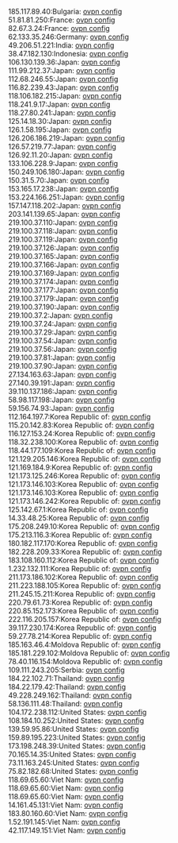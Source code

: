 185.117.89.40:Bulgaria: [ovpn config](vpn/185_117_89_40.ovpn)  
51.81.81.250:France: [ovpn config](vpn/51_81_81_250.ovpn)  
82.67.3.24:France: [ovpn config](vpn/82_67_3_24.ovpn)  
62.133.35.246:Germany: [ovpn config](vpn/62_133_35_246.ovpn)  
49.206.51.221:India: [ovpn config](vpn/49_206_51_221.ovpn)  
38.47.182.130:Indonesia: [ovpn config](vpn/38_47_182_130.ovpn)  
106.130.139.36:Japan: [ovpn config](vpn/106_130_139_36.ovpn)  
111.99.212.37:Japan: [ovpn config](vpn/111_99_212_37.ovpn)  
112.68.246.55:Japan: [ovpn config](vpn/112_68_246_55.ovpn)  
116.82.239.43:Japan: [ovpn config](vpn/116_82_239_43.ovpn)  
118.106.182.215:Japan: [ovpn config](vpn/118_106_182_215.ovpn)  
118.241.9.17:Japan: [ovpn config](vpn/118_241_9_17.ovpn)  
118.27.80.241:Japan: [ovpn config](vpn/118_27_80_241.ovpn)  
125.14.18.30:Japan: [ovpn config](vpn/125_14_18_30.ovpn)  
126.1.58.195:Japan: [ovpn config](vpn/126_1_58_195.ovpn)  
126.206.186.219:Japan: [ovpn config](vpn/126_206_186_219.ovpn)  
126.57.219.77:Japan: [ovpn config](vpn/126_57_219_77.ovpn)  
126.92.11.20:Japan: [ovpn config](vpn/126_92_11_20.ovpn)  
133.106.228.9:Japan: [ovpn config](vpn/133_106_228_9.ovpn)  
150.249.106.180:Japan: [ovpn config](vpn/150_249_106_180.ovpn)  
150.31.5.70:Japan: [ovpn config](vpn/150_31_5_70.ovpn)  
153.165.17.238:Japan: [ovpn config](vpn/153_165_17_238.ovpn)  
153.224.166.251:Japan: [ovpn config](vpn/153_224_166_251.ovpn)  
157.147.118.202:Japan: [ovpn config](vpn/157_147_118_202.ovpn)  
203.141.139.65:Japan: [ovpn config](vpn/203_141_139_65.ovpn)  
219.100.37.110:Japan: [ovpn config](vpn/219_100_37_110.ovpn)  
219.100.37.118:Japan: [ovpn config](vpn/219_100_37_118.ovpn)  
219.100.37.119:Japan: [ovpn config](vpn/219_100_37_119.ovpn)  
219.100.37.126:Japan: [ovpn config](vpn/219_100_37_126.ovpn)  
219.100.37.165:Japan: [ovpn config](vpn/219_100_37_165.ovpn)  
219.100.37.166:Japan: [ovpn config](vpn/219_100_37_166.ovpn)  
219.100.37.169:Japan: [ovpn config](vpn/219_100_37_169.ovpn)  
219.100.37.174:Japan: [ovpn config](vpn/219_100_37_174.ovpn)  
219.100.37.177:Japan: [ovpn config](vpn/219_100_37_177.ovpn)  
219.100.37.179:Japan: [ovpn config](vpn/219_100_37_179.ovpn)  
219.100.37.190:Japan: [ovpn config](vpn/219_100_37_190.ovpn)  
219.100.37.2:Japan: [ovpn config](vpn/219_100_37_2.ovpn)  
219.100.37.24:Japan: [ovpn config](vpn/219_100_37_24.ovpn)  
219.100.37.29:Japan: [ovpn config](vpn/219_100_37_29.ovpn)  
219.100.37.54:Japan: [ovpn config](vpn/219_100_37_54.ovpn)  
219.100.37.56:Japan: [ovpn config](vpn/219_100_37_56.ovpn)  
219.100.37.81:Japan: [ovpn config](vpn/219_100_37_81.ovpn)  
219.100.37.90:Japan: [ovpn config](vpn/219_100_37_90.ovpn)  
27.134.163.63:Japan: [ovpn config](vpn/27_134_163_63.ovpn)  
27.140.39.191:Japan: [ovpn config](vpn/27_140_39_191.ovpn)  
39.110.137.186:Japan: [ovpn config](vpn/39_110_137_186.ovpn)  
58.98.117.198:Japan: [ovpn config](vpn/58_98_117_198.ovpn)  
59.156.74.93:Japan: [ovpn config](vpn/59_156_74_93.ovpn)  
112.164.197.7:Korea Republic of: [ovpn config](vpn/112_164_197_7.ovpn)  
115.20.142.83:Korea Republic of: [ovpn config](vpn/115_20_142_83.ovpn)  
116.127.153.24:Korea Republic of: [ovpn config](vpn/116_127_153_24.ovpn)  
118.32.238.100:Korea Republic of: [ovpn config](vpn/118_32_238_100.ovpn)  
118.44.177.109:Korea Republic of: [ovpn config](vpn/118_44_177_109.ovpn)  
121.129.205.146:Korea Republic of: [ovpn config](vpn/121_129_205_146.ovpn)  
121.169.184.9:Korea Republic of: [ovpn config](vpn/121_169_184_9.ovpn)  
121.173.125.246:Korea Republic of: [ovpn config](vpn/121_173_125_246.ovpn)  
121.173.146.103:Korea Republic of: [ovpn config](vpn/121_173_146_103.ovpn)  
121.173.146.103:Korea Republic of: [ovpn config](vpn/121_173_146_103.ovpn)  
121.173.146.242:Korea Republic of: [ovpn config](vpn/121_173_146_242.ovpn)  
125.142.67.1:Korea Republic of: [ovpn config](vpn/125_142_67_1.ovpn)  
14.33.48.25:Korea Republic of: [ovpn config](vpn/14_33_48_25.ovpn)  
175.208.249.10:Korea Republic of: [ovpn config](vpn/175_208_249_10.ovpn)  
175.213.116.3:Korea Republic of: [ovpn config](vpn/175_213_116_3.ovpn)  
180.182.117.170:Korea Republic of: [ovpn config](vpn/180_182_117_170.ovpn)  
182.228.209.33:Korea Republic of: [ovpn config](vpn/182_228_209_33.ovpn)  
183.108.160.112:Korea Republic of: [ovpn config](vpn/183_108_160_112.ovpn)  
1.232.132.111:Korea Republic of: [ovpn config](vpn/1_232_132_111.ovpn)  
211.173.186.102:Korea Republic of: [ovpn config](vpn/211_173_186_102.ovpn)  
211.223.188.105:Korea Republic of: [ovpn config](vpn/211_223_188_105.ovpn)  
211.245.15.211:Korea Republic of: [ovpn config](vpn/211_245_15_211.ovpn)  
220.79.61.73:Korea Republic of: [ovpn config](vpn/220_79_61_73.ovpn)  
220.85.152.173:Korea Republic of: [ovpn config](vpn/220_85_152_173.ovpn)  
222.116.205.157:Korea Republic of: [ovpn config](vpn/222_116_205_157.ovpn)  
39.117.230.174:Korea Republic of: [ovpn config](vpn/39_117_230_174.ovpn)  
59.27.78.214:Korea Republic of: [ovpn config](vpn/59_27_78_214.ovpn)  
185.163.46.4:Moldova Republic of: [ovpn config](vpn/185_163_46_4.ovpn)  
185.181.229.102:Moldova Republic of: [ovpn config](vpn/185_181_229_102.ovpn)  
78.40.116.154:Moldova Republic of: [ovpn config](vpn/78_40_116_154.ovpn)  
109.111.243.205:Serbia: [ovpn config](vpn/109_111_243_205.ovpn)  
184.22.102.71:Thailand: [ovpn config](vpn/184_22_102_71.ovpn)  
184.22.179.42:Thailand: [ovpn config](vpn/184_22_179_42.ovpn)  
49.228.249.162:Thailand: [ovpn config](vpn/49_228_249_162.ovpn)  
58.136.111.48:Thailand: [ovpn config](vpn/58_136_111_48.ovpn)  
104.172.238.112:United States: [ovpn config](vpn/104_172_238_112.ovpn)  
108.184.10.252:United States: [ovpn config](vpn/108_184_10_252.ovpn)  
139.59.95.86:United States: [ovpn config](vpn/139_59_95_86.ovpn)  
159.89.195.223:United States: [ovpn config](vpn/159_89_195_223.ovpn)  
173.198.248.39:United States: [ovpn config](vpn/173_198_248_39.ovpn)  
70.165.14.35:United States: [ovpn config](vpn/70_165_14_35.ovpn)  
73.11.163.245:United States: [ovpn config](vpn/73_11_163_245.ovpn)  
75.82.182.68:United States: [ovpn config](vpn/75_82_182_68.ovpn)  
118.69.65.60:Viet Nam: [ovpn config](vpn/118_69_65_60.ovpn)  
118.69.65.60:Viet Nam: [ovpn config](vpn/118_69_65_60.ovpn)  
118.69.65.60:Viet Nam: [ovpn config](vpn/118_69_65_60.ovpn)  
14.161.45.131:Viet Nam: [ovpn config](vpn/14_161_45_131.ovpn)  
183.80.160.60:Viet Nam: [ovpn config](vpn/183_80_160_60.ovpn)  
1.52.191.145:Viet Nam: [ovpn config](vpn/1_52_191_145.ovpn)  
42.117.149.151:Viet Nam: [ovpn config](vpn/42_117_149_151.ovpn)  
